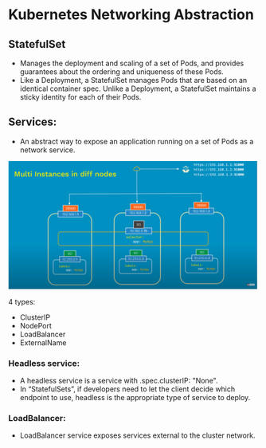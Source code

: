 # Kubernetes Networking Abstraction

## StatefulSet
- Manages the deployment and scaling of a set of Pods, and provides guarantees about the ordering and uniqueness of these Pods.
- Like a Deployment, a StatefulSet manages Pods that are based on an identical container spec. Unlike a Deployment, a StatefulSet maintains a sticky identity for each of their Pods.

## Services:
- An abstract way to expose an application running on a set of Pods as a network service.

![alt text](https://github.com/tapojit047/notes/blob/master/kubernetes/images/service1.png)


4 types:
- ClusterIP
- NodePort
- LoadBalancer
- ExternalName

### Headless service: 
- A headless service is a service with .spec.clusterIP: "None".
- In “StatefulSets”, if developers need to let the client decide which endpoint to use, headless is the appropriate type of service to deploy.

### LoadBalancer: 
- LoadBalancer service exposes services external to the cluster network.

